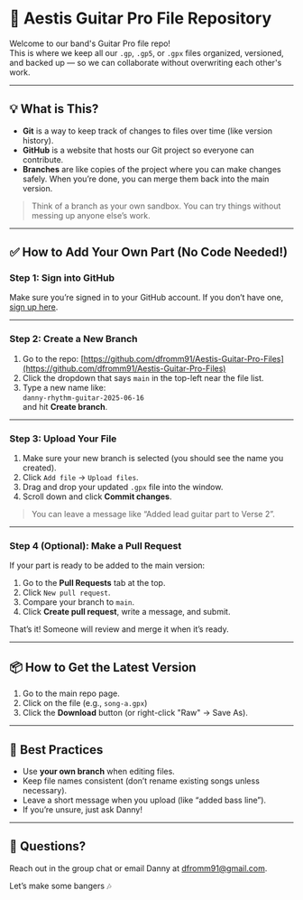 # 🎸 Aestis Guitar Pro File Repository

Welcome to our band's Guitar Pro file repo!  
This is where we keep all our `.gp`, `.gp5`, or `.gpx` files organized, versioned, and backed up — so we can collaborate without overwriting each other's work.

---

## 💡 What is This?

- **Git** is a way to keep track of changes to files over time (like version history).
- **GitHub** is a website that hosts our Git project so everyone can contribute.
- **Branches** are like copies of the project where you can make changes safely. When you’re done, you can merge them back into the main version.

> Think of a branch as your own sandbox. You can try things without messing up anyone else’s work.

---

## ✅ How to Add Your Own Part (No Code Needed!)

### Step 1: Sign into GitHub

Make sure you’re signed in to your GitHub account. If you don’t have one, [sign up here](https://github.com/join).

---

### Step 2: Create a New Branch

1. Go to the repo: [https://github.com/dfromm91/Aestis-Guitar-Pro-Files](https://github.com/dfromm91/Aestis-Guitar-Pro-Files)
2. Click the dropdown that says `main` in the top-left near the file list.
3. Type a new name like:  
   `danny-rhythm-guitar-2025-06-16`  
   and hit **Create branch**.

---

### Step 3: Upload Your File

1. Make sure your new branch is selected (you should see the name you created).
2. Click `Add file` → `Upload files`.
3. Drag and drop your updated `.gpx` file into the window.
4. Scroll down and click **Commit changes**.

> You can leave a message like “Added lead guitar part to Verse 2”.

---

### Step 4 (Optional): Make a Pull Request

If your part is ready to be added to the main version:

1. Go to the **Pull Requests** tab at the top.
2. Click `New pull request`.
3. Compare your branch to `main`.
4. Click **Create pull request**, write a message, and submit.

That’s it! Someone will review and merge it when it’s ready.

---

## 📦 How to Get the Latest Version

1. Go to the main repo page.
2. Click on the file (e.g., `song-a.gpx`)
3. Click the **Download** button (or right-click "Raw" → Save As).

---

## 🎯 Best Practices

- Use **your own branch** when editing files.
- Keep file names consistent (don’t rename existing songs unless necessary).
- Leave a short message when you upload (like “added bass line”).
- If you’re unsure, just ask Danny!

---

## 💬 Questions?

Reach out in the group chat or email Danny at [dfromm91@gmail.com](mailto:dfromm91@gmail.com).

Let’s make some bangers 🎶
